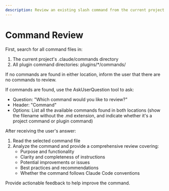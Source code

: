 ```yaml
---
description: Review an existing slash command from the current project.
---
```


# Command Review

First, search for all command files in:
1. The current project's .claude/commands directory
2. All plugin command directories: plugins/*/commands/

If no commands are found in either location, inform the user that there are no commands to review.

If commands are found, use the AskUserQuestion tool to ask:
- Question: "Which command would you like to review?"
- Header: "Command"
- Options: List all the available commands found in both locations (show the filename without the .md extension, and indicate whether it's a project command or plugin command)

After receiving the user's answer:
1. Read the selected command file
2. Analyze the command and provide a comprehensive review covering:
   - Purpose and functionality
   - Clarity and completeness of instructions
   - Potential improvements or issues
   - Best practices and recommendations
   - Whether the command follows Claude Code conventions

Provide actionable feedback to help improve the command.
